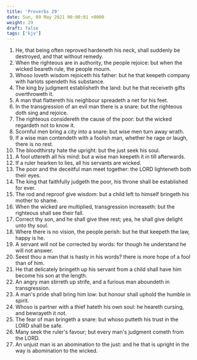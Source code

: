 ```yaml
---
title: 'Proverbs 29'
date: Sun, 09 May 2021 00:00:01 +0000
weight: 29
draft: false
tags: ['kjv'] 
---
```


1. He, that being often reproved hardeneth his neck, shall suddenly be destroyed, and that without remedy.
2. When the righteous are in authority, the people rejoice: but when the wicked beareth rule, the people mourn.
3. Whoso loveth wisdom rejoiceth his father: but he that keepeth company with harlots spendeth his substance.
4. The king by judgment establisheth the land: but he that receiveth gifts overthroweth it.
5. A man that flattereth his neighbour spreadeth a net for his feet.
6. In the transgression of an evil man there is a snare: but the righteous doth sing and rejoice.
7. The righteous considereth the cause of the poor: but the wicked regardeth not to know it.
8. Scornful men bring a city into a snare: but wise men turn away wrath.
9. If a wise man contendeth with a foolish man, whether he rage or laugh, there is no rest.
10. The bloodthirsty hate the upright: but the just seek his soul.
11. A fool uttereth all his mind: but a wise man keepeth it in till afterwards.
12. If a ruler hearken to lies, all his servants are wicked.
13. The poor and the deceitful man meet together: the LORD lighteneth both their eyes.
14. The king that faithfully judgeth the poor, his throne shall be established for ever.
15. The rod and reproof give wisdom: but a child left to himself bringeth his mother to shame.
16. When the wicked are multiplied, transgression increaseth: but the righteous shall see their fall.
17. Correct thy son, and he shall give thee rest; yea, he shall give delight unto thy soul.
18. Where there is no vision, the people perish: but he that keepeth the law, happy is he.
19. A servant will not be corrected by words: for though he understand he will not answer.
20. Seest thou a man that is hasty in his words? there is more hope of a fool than of him.
21. He that delicately bringeth up his servant from a child shall have him become his son at the length.
22. An angry man stirreth up strife, and a furious man aboundeth in transgression.
23. A man's pride shall bring him low: but honour shall uphold the humble in spirit.
24. Whoso is partner with a thief hateth his own soul: he heareth cursing, and bewrayeth it not.
25. The fear of man bringeth a snare: but whoso putteth his trust in the LORD shall be safe.
26. Many seek the ruler's favour; but every man's judgment cometh from the LORD.
27. An unjust man is an abomination to the just: and he that is upright in the way is abomination to the wicked.
